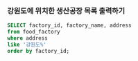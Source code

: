### 강원도에 위치한 생산공장 목록 출력하기
```sql
SELECT factory_id, factory_name, address
from food_factory
where address
like '강원도%'
order by factory_id;
```